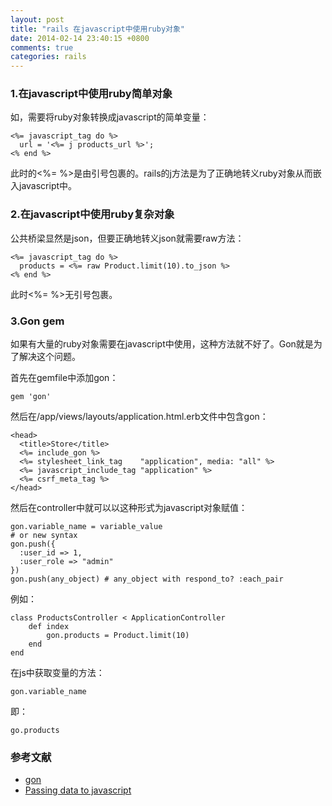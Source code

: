 ```yaml
---
layout: post
title: "rails 在javascript中使用ruby对象"
date: 2014-02-14 23:40:15 +0800
comments: true
categories: rails
---
```


### 1.在javascript中使用ruby简单对象

如，需要将ruby对象转换成javascript的简单变量：

	<%= javascript_tag do %>
	  url = '<%= j products_url %>';
	<% end %>

此时的<%=  %>是由引号包裹的。rails的j方法是为了正确地转义ruby对象从而嵌入javascript中。

### 2.在javascript中使用ruby复杂对象

公共桥梁显然是json，但要正确地转义json就需要raw方法：

	<%= javascript_tag do %>
	  products = <%= raw Product.limit(10).to_json %>
	<% end %>

此时<%= %>无引号包裹。

### 3.Gon gem

如果有大量的ruby对象需要在javascript中使用，这种方法就不好了。Gon就是为了解决这个问题。

首先在gemfile中添加gon：

	gem 'gon'

然后在/app/views/layouts/application.html.erb文件中包含gon：

	<head>
	  <title>Store</title>
	  <%= include_gon %>
	  <%= stylesheet_link_tag    "application", media: "all" %>
	  <%= javascript_include_tag "application" %>
	  <%= csrf_meta_tag %>
	</head>

然后在controller中就可以以这种形式为javascript对象赋值：

	gon.variable_name = variable_value
	# or new syntax
	gon.push({
	  :user_id => 1,
	  :user_role => "admin"
	})
	gon.push(any_object) # any_object with respond_to? :each_pair

例如：

	class ProductsController < ApplicationController
		def index
			gon.products = Product.limit(10)
		end
	end
	
在js中获取变量的方法：

	gon.variable_name

即：

	go.products

### 参考文献

* [gon](https://github.com/gazay/gon)
* [Passing data to javascript](http://railscasts.com/episodes/324-passing-data-to-javascript?view=asciicast)